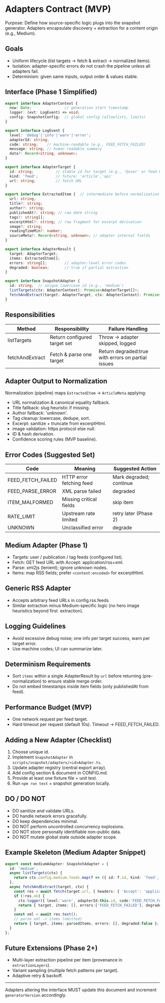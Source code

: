 # Adapters Contract (MVP)

Purpose: Define how source-specific logic plugs into the snapshot generator. Adapters encapsulate discovery + extraction for a content origin (e.g., Medium).

## Goals
- Uniform lifecycle (list targets -> fetch & extract -> normalized items).
- Isolation: adapter-specific errors do not crash the pipeline unless all adapters fail.
- Determinism: given same inputs, output order & values stable.

## Interface (Phase 1 Simplified)
```ts
export interface AdapterContext {
  now: Date;               // generation start timestamp
  logger: (evt: LogEvent) => void;
  config: SnapshotConfig;  // global config (allowlists, limits)
}

export interface LogEvent {
  level: 'debug'|'info'|'warn'|'error';
  adapterId: string;
  code: string;    // machine-readable (e.g., FEED_FETCH_FAILED)
  message: string; // human readable summary
  data?: Record<string, unknown>;
}

export interface AdapterTarget {
  id: string;          // stable id for target (e.g., '@user' or feed URL hash)
  kind: 'feed';        // future: 'article','api'
  url: string;         // fetch URL
}

export interface ExtractedItem {  // intermediate before normalization to ArticleMeta
  url: string;
  title?: string;
  author?: string;
  publishedAt?: string; // raw date string
  tags?: string[];
  excerptHtml?: string; // raw fragment for excerpt derivation
  image?: string;
  readingTimeMin?: number;
  sourceMeta?: Record<string, unknown>; // adapter internal fields
}

export interface AdapterResult {
  target: AdapterTarget;
  items: ExtractedItem[];
  errors: string[];        // adapter-level error codes
  degraded: boolean;       // true if partial extraction
}

export interface SnapshotAdapter {
  id: string;  // unique lowercase id (e.g., 'medium')
  listTargets(ctx: AdapterContext): Promise<AdapterTarget[]>;
  fetchAndExtract(target: AdapterTarget, ctx: AdapterContext): Promise<AdapterResult>;
}
```

## Responsibilities
| Method | Responsibility | Failure Handling |
|--------|----------------|------------------|
| listTargets | Return configured target set | Throw -> adapter skipped, logged |
| fetchAndExtract | Fetch & parse one target | Return degraded:true with errors on partial issues |

## Adapter Output to Normalization
Normalization (pipeline) maps `ExtractedItem` -> `ArticleMeta` applying:
- URL normalization & canonical equality fallback.
- Title fallback: slug heuristic if missing.
- Author fallback: 'unknown'.
- Tag cleanup: lowercase, dedupe, sort.
- Excerpt: sanitize + truncate from excerptHtml.
- image validation: https protocol else null.
- ID & hash derivation.
- Confidence scoring rules (MVP baseline).

## Error Codes (Suggested Set)
| Code | Meaning | Suggested Action |
|------|---------|------------------|
| FEED_FETCH_FAILED | HTTP error fetching feed | Mark degraded; continue |
| FEED_PARSE_ERROR | XML parse failed | degraded |
| ITEM_MALFORMED | Missing critical fields | skip item |
| RATE_LIMIT | Upstream rate limited | retry later (Phase 2) |
| UNKNOWN | Unclassified error | degrade |

## Medium Adapter (Phase 1)
- Targets: user / publication / tag feeds (configured list).
- Fetch: GET feed URL with Accept: application/rss+xml.
- Parse: xml2js (lenient); ignore unknown nodes.
- Items: map RSS <item> fields; prefer `<content:encoded>` for excerptHtml.

## Generic RSS Adapter
- Accepts arbitrary feed URLs in config.rss.feeds.
- Similar extraction minus Medium-specific logic (no hero image heuristics beyond first <img> extraction).

## Logging Guidelines
- Avoid excessive debug noise; one info per target success, warn per target error.
- Use machine codes; UI can summarize later.

## Determinism Requirements
- Sort `items` within a single AdapterResult by `url` before returning (pre-normalization) to ensure stable merge order.
- Do not embed timestamps inside item fields (only publishedAt from feed).

## Performance Budget (MVP)
- One network request per feed target.
- Hard timeout per request (default 10s). Timeout -> FEED_FETCH_FAILED.

## Adding a New Adapter (Checklist)
1. Choose unique id.
2. Implement `SnapshotAdapter` in `scripts/snapshot/adapters/<id>Adapter.ts`.
3. Update adapter registry (central export array).
4. Add config section & document in CONFIG.md.
5. Provide at least one fixture file + unit test.
6. Run `npm run test` + snapshot generation locally.

## DO / DO NOT
- DO sanitize and validate URLs.
- DO handle network errors gracefully.
- DO keep dependencies minimal.
- DO NOT perform uncontrolled concurrency explosions.
- DO NOT store personally identifiable non-public data.
- DO NOT mutate global state outside adapter scope.

## Example Skeleton (Medium Adapter Snippet)
```ts
export const mediumAdapter: SnapshotAdapter = {
  id: 'medium',
  async listTargets(ctx) {
    return ctx.config.medium.feeds.map(f => ({ id: f.id, kind: 'feed', url: f.url }));
  },
  async fetchAndExtract(target, ctx) {
    const res = await fetch(target.url, { headers: { 'Accept': 'application/rss+xml' } });
    if (!res.ok) {
      ctx.logger({ level:'warn', adapterId:this.id, code:'FEED_FETCH_FAILED', message:`${target.url} -> ${res.status}` });
      return { target, items: [], errors:['FEED_FETCH_FAILED'], degraded:true };
    }
    const xml = await res.text();
    // parse xml -> items (omitted)
    return { target, items: parsedItems, errors: [], degraded:false };
  }
};
```

## Future Extensions (Phase 2+)
- Multi-layer extraction pipeline per item (provenance in `extractionLayers`).
- Variant sampling (multiple fetch patterns per target).
- Adaptive retry & backoff.

---
Adapters altering the interface MUST update this document and increment `generatorVersion` accordingly.

